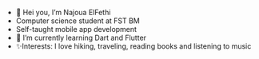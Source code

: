 - 👋 Hei you, I’m Najoua ElFethi
- Computer science student at FST BM 
- Self-taught mobile app development
- 🌱 I’m currently learning Dart and Flutter
- ✨Interests: I love hiking, traveling, reading books and listening to music


<!---
najouaelfethi/najouaelfethi is a ✨ special ✨ repository because its `README.md` (this file) appears on your GitHub profile.
You can click the Preview link to take a look at your changes.
--->
